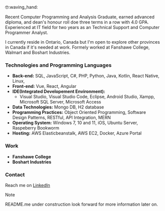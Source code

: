 :nerd_face::waving_hand:

Recent Computer Programming and Analysis Graduate, earned advanced diploma, and dean's honour roll doe three terms in a row with 4.0 GPA. Experienced at IT field for two years as an Technical Support and Computer Programmer Analyst. 

I currently reside in Ontario, Canada but I'm open to explore other provinces in Canada if it's needed at work. Formely worked at Fanshawe College, Walmart and Boshart Industries.

### Technologies and Programming Languages
- **Back-end:** SQL, JavaScript, C#, PHP, Python, Java, Kotlin, React Native, Linux, 
- **Front-end:** Vue, React, Angular
- **IDE(Integrated Developement Environment):**
  * Visual Studio, Visual Studio Code, Eclipse, Android Studio, Xampp, Microsoft SQL Server, Microsoft Access
- **Data Technologies:** Mongo DB, H2 database
- **Programming Practices:** Object Oriented Programming, Software Design Patterns, RESTful, API Integration, MERN
- **Operating System:** Windows 7, 10 and 11, iOS, Ubuntu Server, Raspeberry Bookworm
- **Hosting:** AWS Elasticbeanstalk, AWS EC2, Docker, Azure Portal


### Work
- **Fanshawe College**
- **Boshart Industries**

### Contact
Reach me on [LinkedIn](https://www.linkedin.com/in/jass-arandia-a30a1772/)

> [!NOTE]
> README.me under construction look forward for more information later on.
